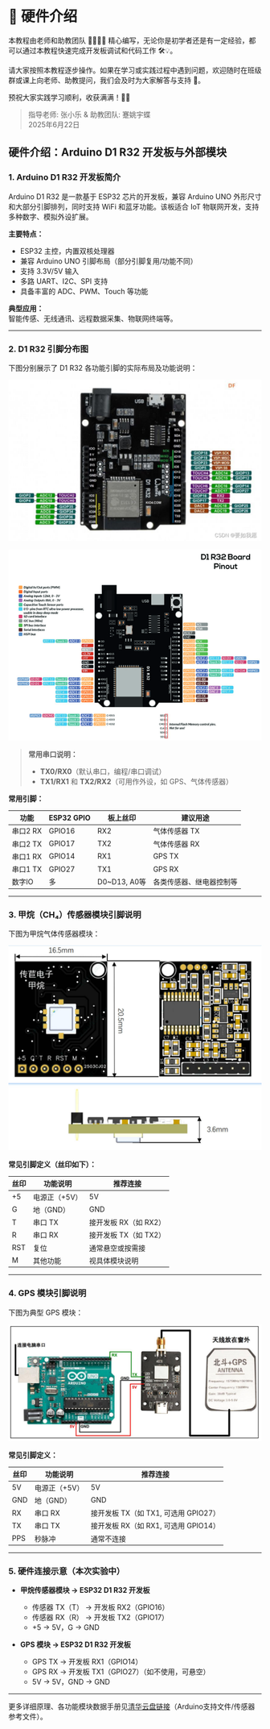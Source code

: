 # 🎉 硬件介绍

本教程由老师和助教团队 🧑‍🏫👩‍💻 精心编写，无论你是初学者还是有一定经验，都可以通过本教程快速完成开发板调试和代码工作 🛠️💡。

请大家按照本教程逐步操作。如果在学习或实践过程中遇到问题，欢迎随时在班级群或课上向老师、助教提问，我们会及时为大家解答与支持 🤝。

预祝大家实践学习顺利，收获满满！🚀✨

> 指导老师: 张小乐 & 助教团队: 蹇姚宇蝶  
> 2025年6月22日

## 硬件介绍：Arduino D1 R32 开发板与外部模块

### 1. Arduino D1 R32 开发板简介

Arduino D1 R32 是一款基于 ESP32 芯片的开发板，兼容 Arduino UNO 外形尺寸和大部分引脚排列，同时支持 WiFi 和蓝牙功能。该板适合 IoT 物联网开发，支持多种数字、模拟外设扩展。

**主要特点：**
- ESP32 主控，内置双核处理器
- 兼容 Arduino UNO 引脚布局（部分引脚复用/功能不同）
- 支持 3.3V/5V 输入
- 多路 UART、I2C、SPI 支持
- 具备丰富的 ADC、PWM、Touch 等功能

**典型应用：**  
智能传感、无线通讯、远程数据采集、物联网终端等。

---

### 2. D1 R32 引脚分布图

下图分别展示了 D1 R32 各功能引脚的实际布局及功能说明：

![D1 R32 Pinout 简易版](./figures/board1.png)

![D1 R32 Pinout 详细版](./figures/board2.png)

> **常用串口说明：**  
> - **TX0/RX0**（默认串口，编程/串口调试）  
> - **TX1/RX1** 和 **TX2/RX2**（可用作外设，如 GPS、气体传感器）

**常用引脚：**

| 功能         | ESP32 GPIO | 板上丝印     | 建议用途                 |
| ------------ | ---------- | ------------ | ------------------------ |
| 串口2 RX     | GPIO16     | RX2          | 气体传感器 TX            |
| 串口2 TX     | GPIO17     | TX2          | 气体传感器 RX            |
| 串口1 RX     | GPIO14     | RX1          | GPS TX                   |
| 串口1 TX     | GPIO27     | TX1          | GPS RX                   |
| 数字IO       | 多         | D0~D13, A0等 | 各类传感器、继电器控制等 |

---

### 3. 甲烷（CH₄）传感器模块引脚说明

下图为甲烷气体传感器模块：

![甲烷传感器模块](./figures/CH4.jpg)

**常见引脚定义（丝印如下）：**

| 丝印   | 功能说明       | 推荐连接           |
| ------ | -------------- | ------------------ |
| +5     | 电源正（+5V）  | 5V                 |
| G      | 地（GND）      | GND                |
| T      | 串口 TX        | 接开发板 RX（如 RX2）|
| R      | 串口 RX        | 接开发板 TX（如 TX2）|
| RST    | 复位           | 通常悬空或按需接   |
| M      | 其他功能       | 视具体模块说明     |

---

### 4. GPS 模块引脚说明

下图为典型 GPS 模块：

![GPS模块](./figures/GPS.jpg)

**常见引脚定义：**

| 丝印   | 功能说明       | 推荐连接           |
| ------ | -------------- | ------------------ |
| 5V     | 电源正（+5V）  | 5V                 |
| GND    | 地（GND）      | GND                |
| RX     | 串口 RX        | 接开发板 TX（如 TX1, 可选用 GPIO27）|
| TX     | 串口 TX        | 接开发板 RX（如 RX1, 可选用 GPIO14）|
| PPS    | 秒脉冲         | 通常不连接         |

---

### 5. 硬件连接示意（本次实验中）

- **甲烷传感器模块 → ESP32 D1 R32 开发板**
  - 传感器 TX（T） → 开发板 RX2（GPIO16）
  - 传感器 RX（R） → 开发板 TX2（GPIO17）
  - +5 → 5V，G → GND

- **GPS 模块 → ESP32 D1 R32 开发板**
  - GPS TX → 开发板 RX1（GPIO14）
  - GPS RX → 开发板 TX1（GPIO27）（如不使用，可悬空）
  - 5V → 5V，GND → GND

---

更多详细原理、各功能模块数据手册见[清华云盘链接](https://cloud.tsinghua.edu.cn/library/b3586dc7-5ed5-4de1-95b3-ae2557835748/2025%E7%A7%80%E7%A7%8D%E6%9A%91%E6%9C%9F%E5%AE%9E%E8%B7%B5%E8%AF%BE%E7%A8%8B%E6%96%87%E4%BB%B6/Arduino%E6%94%AF%E6%8C%81%E6%96%87%E4%BB%B6/%E4%BC%A0%E6%84%9F%E5%99%A8%E5%8F%82%E8%80%83%E6%96%87%E4%BB%B6)（Arduino支持文件/传感器参考文件）。

